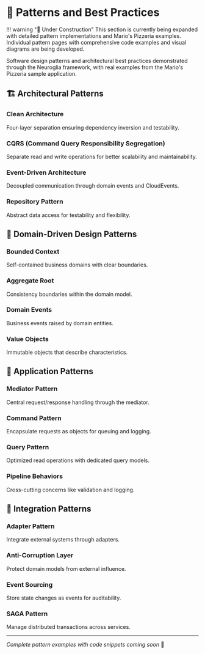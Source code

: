 # 🎯 Patterns and Best Practices

!!! warning "🚧 Under Construction"
This section is currently being expanded with detailed pattern implementations and Mario's Pizzeria examples. Individual pattern pages with comprehensive code examples and visual diagrams are being developed.

Software design patterns and architectural best practices demonstrated through the Neuroglia framework, with real examples from the Mario's Pizzeria sample application.

## 🏗️ Architectural Patterns

### Clean Architecture

Four-layer separation ensuring dependency inversion and testability.

### CQRS (Command Query Responsibility Segregation)

Separate read and write operations for better scalability and maintainability.

### Event-Driven Architecture

Decoupled communication through domain events and CloudEvents.

### Repository Pattern

Abstract data access for testability and flexibility.

## 🎯 Domain-Driven Design Patterns

### Bounded Context

Self-contained business domains with clear boundaries.

### Aggregate Root

Consistency boundaries within the domain model.

### Domain Events

Business events raised by domain entities.

### Value Objects

Immutable objects that describe characteristics.

## 💼 Application Patterns

### Mediator Pattern

Central request/response handling through the mediator.

### Command Pattern

Encapsulate requests as objects for queuing and logging.

### Query Pattern

Optimized read operations with dedicated query models.

### Pipeline Behaviors

Cross-cutting concerns like validation and logging.

## 🔌 Integration Patterns

### Adapter Pattern

Integrate external systems through adapters.

### Anti-Corruption Layer

Protect domain models from external influence.

### Event Sourcing

Store state changes as events for auditability.

### SAGA Pattern

Manage distributed transactions across services.

---

_Complete pattern examples with code snippets coming soon_ 🚧
